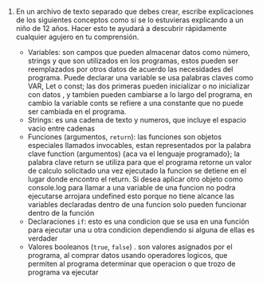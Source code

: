 
1. En un archivo de texto separado que debes crear, escribe explicaciones de los siguientes conceptos como si se lo estuvieras explicando a un niño de 12 años. Hacer esto te ayudará a descubrir rápidamente cualquier agujero en tu comprensión.

	* Variables: son campos que pueden almacenar datos como número, strings y que son utilizados en los programas, estos pueden ser reemplazados por otros datos de acuerdo  las necesidades del programa. Puede declarar una variable se usa palabras claves como VAR, Let o const; las dos primeras pueden inicializar o no inicializar con datos , y tambien pueden cambiarse a lo largo del programa, en cambio la variable conts se refiere a una constante que no puede ser cambiada en el programa.
	* Strings: es una cadena de texto y numeros, que incluye el espacio vacio entre cadenas
	* Funciones (argumentos, `return`): las funciones son objetos especiales llamados invocables, estan representados por la palabra clave function (argumentos) {aca va el lenguaje programado}; la palabra clave  return se utiliza para que el programa retorne un valor de calculo solicitado una vez ejecutado la funcion se detiene en el lugar donde encontro el return. Si desea aplicar otro objeto como console.log para llamar a una variable de una funcion no podra ejecutarse arrojara undefined esto porque no tiene alcance las variables declaradas dentro de una funcion solo pueden funcionar dentro de la función
	* Declaraciones `if`: esto es una condicion que se usa en una función para ejecutar una u otra condicion dependiendo si alguna de ellas es verdader
	* Valores booleanos (`true`, `false`) . son valores asignados por el programa, al comprar datos usando operadores logicos, que permiten al programa determinar que operacion o que trozo de programa va ejecutar